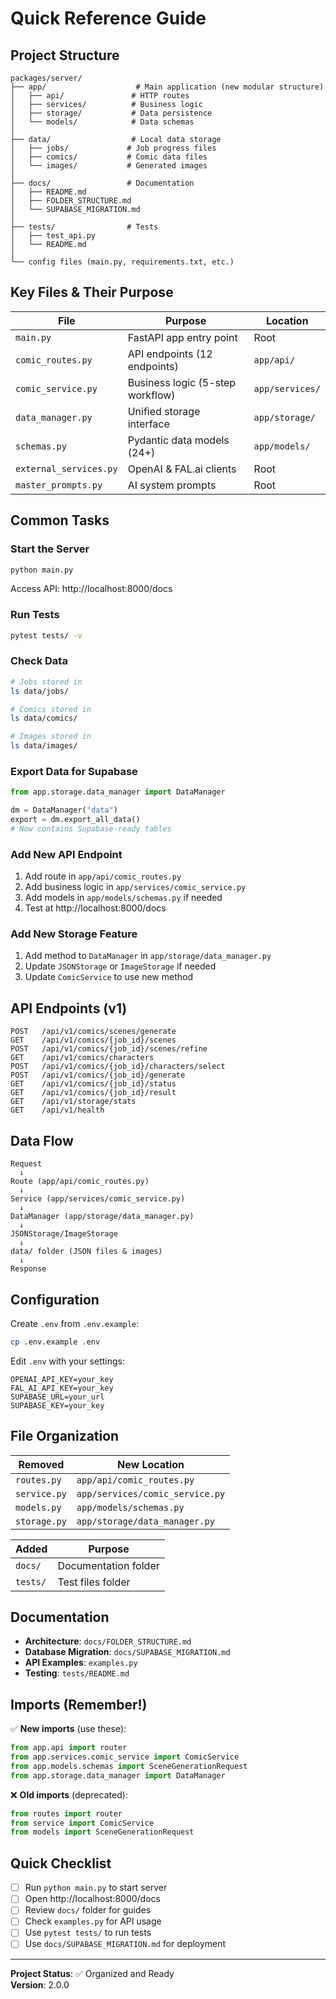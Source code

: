 # Quick Reference Guide

## Project Structure

```
packages/server/
├── app/                    # Main application (new modular structure)
│   ├── api/               # HTTP routes
│   ├── services/          # Business logic
│   ├── storage/           # Data persistence
│   └── models/            # Data schemas
│
├── data/                  # Local data storage
│   ├── jobs/             # Job progress files
│   ├── comics/           # Comic data files
│   └── images/           # Generated images
│
├── docs/                 # Documentation
│   ├── README.md
│   ├── FOLDER_STRUCTURE.md
│   └── SUPABASE_MIGRATION.md
│
├── tests/                # Tests
│   ├── test_api.py
│   └── README.md
│
└── config files (main.py, requirements.txt, etc.)
```

## Key Files & Their Purpose

| File | Purpose | Location |
|------|---------|----------|
| `main.py` | FastAPI app entry point | Root |
| `comic_routes.py` | API endpoints (12 endpoints) | `app/api/` |
| `comic_service.py` | Business logic (5-step workflow) | `app/services/` |
| `data_manager.py` | Unified storage interface | `app/storage/` |
| `schemas.py` | Pydantic data models (24+) | `app/models/` |
| `external_services.py` | OpenAI & FAL.ai clients | Root |
| `master_prompts.py` | AI system prompts | Root |

## Common Tasks

### Start the Server
```bash
python main.py
```
Access API: http://localhost:8000/docs

### Run Tests
```bash
pytest tests/ -v
```

### Check Data
```bash
# Jobs stored in
ls data/jobs/

# Comics stored in
ls data/comics/

# Images stored in
ls data/images/
```

### Export Data for Supabase
```python
from app.storage.data_manager import DataManager

dm = DataManager("data")
export = dm.export_all_data()
# Now contains Supabase-ready tables
```

### Add New API Endpoint
1. Add route in `app/api/comic_routes.py`
2. Add business logic in `app/services/comic_service.py`
3. Add models in `app/models/schemas.py` if needed
4. Test at http://localhost:8000/docs

### Add New Storage Feature
1. Add method to `DataManager` in `app/storage/data_manager.py`
2. Update `JSONStorage` or `ImageStorage` if needed
3. Update `ComicService` to use new method

## API Endpoints (v1)

```
POST   /api/v1/comics/scenes/generate
GET    /api/v1/comics/{job_id}/scenes
POST   /api/v1/comics/{job_id}/scenes/refine
GET    /api/v1/comics/characters
POST   /api/v1/comics/{job_id}/characters/select
POST   /api/v1/comics/{job_id}/generate
GET    /api/v1/comics/{job_id}/status
GET    /api/v1/comics/{job_id}/result
GET    /api/v1/storage/stats
GET    /api/v1/health
```

## Data Flow

```
Request
  ↓
Route (app/api/comic_routes.py)
  ↓
Service (app/services/comic_service.py)
  ↓
DataManager (app/storage/data_manager.py)
  ↓
JSONStorage/ImageStorage
  ↓
data/ folder (JSON files & images)
  ↓
Response
```

## Configuration

Create `.env` from `.env.example`:
```bash
cp .env.example .env
```

Edit `.env` with your settings:
```env
OPENAI_API_KEY=your_key
FAL_AI_API_KEY=your_key
SUPABASE_URL=your_url
SUPABASE_KEY=your_key
```

## File Organization

| Removed | New Location |
|---------|--------------|
| `routes.py` | `app/api/comic_routes.py` |
| `service.py` | `app/services/comic_service.py` |
| `models.py` | `app/models/schemas.py` |
| `storage.py` | `app/storage/data_manager.py` |

| Added | Purpose |
|-------|---------|
| `docs/` | Documentation folder |
| `tests/` | Test files folder |

## Documentation

- **Architecture**: `docs/FOLDER_STRUCTURE.md`
- **Database Migration**: `docs/SUPABASE_MIGRATION.md`
- **API Examples**: `examples.py`
- **Testing**: `tests/README.md`

## Imports (Remember!)

✅ **New imports** (use these):
```python
from app.api import router
from app.services.comic_service import ComicService
from app.models.schemas import SceneGenerationRequest
from app.storage.data_manager import DataManager
```

❌ **Old imports** (deprecated):
```python
from routes import router
from service import ComicService
from models import SceneGenerationRequest
```

## Quick Checklist

- [ ] Run `python main.py` to start server
- [ ] Open http://localhost:8000/docs
- [ ] Review `docs/` folder for guides
- [ ] Check `examples.py` for API usage
- [ ] Use `pytest tests/` to run tests
- [ ] Use `docs/SUPABASE_MIGRATION.md` for deployment

---

**Project Status**: ✅ Organized and Ready  
**Version**: 2.0.0
